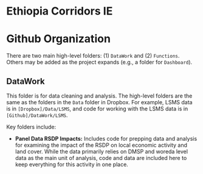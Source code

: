 # Ethiopia Corridors IE

# Github Organization
There are two main high-level folders: (1) `DataWork` and (2) `Functions`. Others may be added as the project expands (e.g., a folder for `Dashboard`). 

## DataWork

This folder is for data cleaning and analysis. The high-level folders are the same as the folders in the `Data` folder in Dropbox. For example, LSMS data is in `[Dropbox]/Data/LSMS`, and code for working with the LSMS data is in `[Github]/DataWork/LSMS`.

Key folders include:
* __Panel Data RSDP Impacts:__ Includes code for prepping data and analysis for examining the impact of the RSDP on local economic activity and land cover. While the data primarily relies on DMSP and woreda level data as the main unit of analysis, code and data are included here to keep everything for this activity in one place. 

